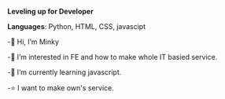 **Leveling up for Developer** 

**Languages**: Python, HTML, CSS, javascipt

       

            
               

-👋 Hi, I’m Minky

-👀 I’m interested in FE and how to make whole IT basied service.

-🌱 I’m currently learning javascript.

-⭐️ I want to make own's service.






<!---
toyo30/toyo30 is a ✨ special ✨ repository because its `README.md` (this file) appears on your GitHub profile.
You can click the Preview link to take a look at your changes.
--->
